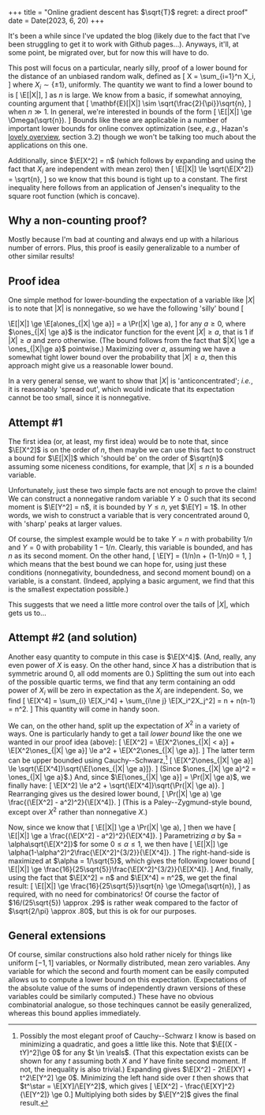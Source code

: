 +++
title = "Online gradient descent has $\sqrt{T}$ regret: a direct proof"
date = Date(2023, 6, 20)
+++

It's been a while since I've updated the blog (likely due to the fact that I've been struggling to get it to work with Github pages...).
Anyways, it'll, at some point, be migrated over, but for now this will have to do.

This post will focus on a particular, nearly silly, proof of a lower bound for the distance of an unbiased random walk, defined as
\[
X = \sum_{i=1}^n X_i,
\]
where $X_i \sim \{\pm 1\}$, uniformly. The quantity we want to find a lower bound to is
\[
\E[|X|],
\]
as $n$ is large. We know from a basic, if somewhat annoying, counting argument that
\[
\mathbf{E}[|X|] \sim \sqrt{\frac{2}{\pi}}\sqrt{n},
\]
when $n \gg 1$. In general, we're interested in bounds of the form
\[
\E[|X|] \ge \Omega(\sqrt{n}).
\]
Bounds like these are applicable in a number of important lower bounds for online convex optimization
(see, *e.g.*, Hazan's [lovely overview](https://arxiv.org/abs/1909.05207), section 3.2) though we won't
be talking too much about the applications on this one.

Additionally, since $\E[X^2] = n$ (which follows by expanding and using the fact that $X_i$ are independent with mean zero)
then
\[
    \E[|X|] \le \sqrt{\E[X^2]} = \sqrt{n},
\]
so we know that this bound is tight up to a constant. The first inequality here follows from an application
of Jensen's inequality to the square root function (which is concave).

## Why a non-counting proof?

Mostly because I'm bad at counting and always end up with a hilarious number of
errors. Plus, this proof is easily generalizable to a number of other similar
results!

## Proof idea
One simple method for lower-bounding the expectation of a variable like $|X|$ is to note that
$|X|$ is nonnegative, so we have the following 'silly' bound
\[

\E[|X|] \ge \E[a\ones_{|X| \ge a}] = a \Pr(|X| \ge a),
\]
for any $a \ge 0$, where $\ones_{|X| \ge a}$ is the indicator function for the
event $|X| \ge a$, that is 1 if $|X| \ge a$ and zero otherwise. (The bound
follows from the fact that $|X| \ge a \ones_{|X|\ge a}$ pointwise.) Maximizing
over $a$, assuming we have a somewhat tight lower bound over the probability
that $|X| \ge a$, then this approach might give us a reasonable lower bound.

In a very general sense, we want to show that $|X|$ is 'anticoncentrated'; *i.e.*, it is reasonably
'spread out', which would indicate that its expectation cannot be too small, since it is nonnegative.


## Attempt #1
The first idea (or, at least, my first idea) would be to note that, since $\E[X^2]$ is on the order of
$n$, then maybe we can use this fact to construct a bound for $\E[|X|]$ which 'should be' on the order
of $\sqrt{n}$ assuming some niceness conditions, for example, that $|X| \le n$ is a bounded variable.

Unfortunately, just these two simple facts are not enough to prove the claim! We can construct a nonnegative
random variable $Y\ge 0$ such that its second moment is $\E[Y^2] = n$, it is bounded by $Y \le n$, yet $\E[Y] = 1$.
In other words, we wish to construct a variable that is very concentrated around $0$, with 'sharp' peaks at larger
values.

Of course, the simplest example would be to take $Y = n$ with probability $1/n$
and $Y=0$ with probability $1-1/n$. Clearly, this variable is bounded, and has
$n$ as its second moment. On the other hand,
\[
\E[Y] = (1/n)n + (1-1/n)0 = 1,
\]
which means that the best bound we can hope for, using just these conditions
(nonnegativity, boundedness, and second moment bound) on a variable, is a
constant. (Indeed, applying a basic argument, we find that this is the smallest
expectation possible.)

This suggests that we need a little more control over the tails of $|X|$, which
gets us to...

## Attempt #2 (and solution)
Another easy quantity to compute in this case is $\E[X^4]$. (And, really, any
even power of $X$ is easy. On the other hand, since $X$ has a distribution that
is symmetric around 0, all odd moments are 0.) Splitting the sum out into each
of the possible quartic terms, we find that any term containing an odd power of
$X_i$ will be zero in expectation as the $X_i$ are independent. So, we find
\[
\E[X^4] = \sum_{i} \E[X_i^4] + \sum_{i\ne j} \E[X_i^2X_j^2] = n + n(n-1) = n^2.
\]
This quantity will come in handy soon.

We can, on the other hand, split up the expectation of $X^2$ in a variety of ways.
One is particularly handy to get a tail *lower bound* like the one we wanted in our
proof idea (above):
\[
\E[X^2] = \E[X^2\ones_{|X| < a}] + \E[X^2\ones_{|X| \ge a}] \le a^2 + \E[X^2\ones_{|X| \ge a}].
\]
The latter term can be upper bounded using Cauchy--Schwarz,[^csproof]
\[
\E[X^2\ones_{|X| \ge a}] \le \sqrt{\E[X^4]}\sqrt{\E[\ones_{|X| \ge a}]}.
\]
(Since $\ones_{|X| \ge a}^2 = \ones_{|X| \ge a}$.) And, since $\E[\ones_{|X| \ge a}] = \Pr(|X| \ge a)$,
we finally have:
\[
\E[X^2] \le a^2 + \sqrt{\E[X^4]}\sqrt{\Pr(|X| \ge a)}.
\]
Rearranging gives us the desired lower bound,
\[
\Pr(|X| \ge a) \ge \frac{(\E[X^2] - a^2)^2}{\E[X^4]}.
\]
(This is a Paley--Zygmund-style bound, except over $X^2$ rather than nonnegative $X$.)

Now, since we know that
\[
\E[|X|] \ge a \Pr(|X| \ge a),
\]
then we have
\[
\E[|X|] \ge a \frac{(\E[X^2] - a^2)^2}{\E[X^4]}.
\]
Parametrizing $a$ by $a = \alpha\sqrt{\E[X^2]}$ for some $0 \le \alpha \le 1$, we then have
\[
\E[|X|] \ge \alpha(1-\alpha^2)^2\frac{\E[X^2]^{3/2}}{\E[X^4]}.
\]
The right-hand-side is maximized at $\alpha = 1/\sqrt{5}$, which gives the following
lower bound
\[
\E[|X|] \ge \frac{16}{25\sqrt{5}}\frac{\E[X^2]^{3/2}}{\E[X^4]}.
\]
And, finally, using the fact that $\E[X^2] = n$ and $\E[X^4] = n^2$, we get the final result:
\[
\E[|X|] \ge \frac{16}{25\sqrt{5}}\sqrt{n} \ge \Omega(\sqrt{n}),
\]
as required, with no need for combinatorics! Of course the factor of $16/(25\sqrt{5})
\approx .29$ is rather weak compared to the factor of $\sqrt{2/\pi} \approx
.80$, but this is ok for our purposes.

## General extensions
Of course, similar constructions also hold rather nicely for things like
uniform $[-1, 1]$ variables, or Normally distributed, mean zero variables. Any
variable for which the second and fourth moment can be easily computed allows
us to compute a lower bound on this expectation. (Expectations of the absolute
value of the sums of independently drawn versions of these variables could be
similarly computed.) These have no obvious combinatorial analogue, so those
techinques cannot be easily generalized, whereas this bound applies immediately.



[^csproof]: Possibly the most elegant proof of Cauchy--Schwarz I know is based on minimizing a quadratic, and goes a little like this. Note that $\E[(X - tY)^2]\ge 0$ for any $t \in \reals$. (That this expectation exists can be shown for any $t$ assuming both $X$ and $Y$ have finite second moment. If not, the inequality is also trivial.) Expanding gives $\E[X^2] - 2t\E[XY] + t^2\E[Y^2] \ge 0$. Minimizing the left hand side over $t$ then shows that $t^\star = \E[XY]/\E[Y^2]$, which gives \[ \E[X^2] - \frac{\E[XY]^2}{\E[Y^2]} \ge 0.\] Multiplying both sides by $\E[Y^2]$ gives the final result.
